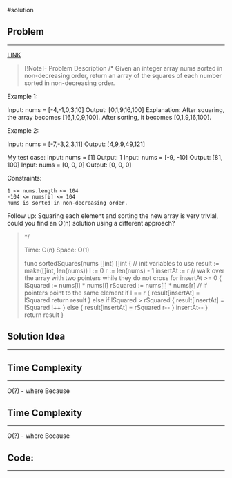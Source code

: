 #solution
## Problem
___
[LINK](PLACEHOLDER)

>[!Note]- Problem Description
>/*
Given an integer array nums sorted in non-decreasing order, return an array of the squares of each number sorted in non-decreasing order.

 

Example 1:

Input: nums = [-4,-1,0,3,10]
Output: [0,1,9,16,100]
Explanation: After squaring, the array becomes [16,1,0,9,100].
After sorting, it becomes [0,1,9,16,100].

Example 2:

Input: nums = [-7,-3,2,3,11]
Output: [4,9,9,49,121]


My test  case:
Input: nums = [1] 
Output: 1
Input: nums = [-9, -10]
Output: [81, 100]
Input: nums = [0, 0, 0]
Output: [0, 0, 0]

Constraints:

    1 <= nums.length <= 104
    -104 <= nums[i] <= 104
    nums is sorted in non-decreasing order.

 
Follow up: Squaring each element and sorting the new array is very trivial, could you find an O(n) solution using a different approach?

> */
> 
> Time: O(n)
> Space: O(1)
> 
> func sortedSquares(nums []int) []int {
>     // init variables to use
>     result := make([]int, len(nums))
>     l := 0
>     r := len(nums) - 1
>     insertAt := r
>     // walk over the array with two pointers while they do not cross
>     for insertAt >= 0 {
>         lSquared := nums[l] * nums[l]
>         rSquared := nums[l] * nums[r]
>         // if pointers point to the same element 
>         if l == r {
>             result[insertAt] = lSquared
>             return result
>         } else if lSquared > rSquared {
>             result[insertAt] = lSquared
>             l++
>         } else {
>             result[insertAt] = rSquared
>             r--
>         }
>         insertAt--
>     }
>     return result
> } 



## Solution Idea
___




## Time Complexity
___
O(?) - where 
Because 

## Time Complexity
___
O(?) - where 
Because 


## Code:
___
```go



```